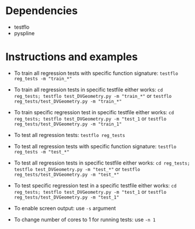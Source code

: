 # Dependencies
- testflo
- pyspline

# Instructions and examples
- To train all regression tests with specific function signature: `testflo reg_tests -m "train_*"`
- To train all regression tests in specific testfile either works: `cd reg_tests; testflo test_DVGeometry.py -m "train_*"` or `testflo reg_tests/test_DVGeometry.py -m "train_*"` 
- To train specific regression test in specific testfile either works: `cd reg_tests; testflo test_DVGeometry.py -m "test_1` or `testflo reg_tests/test_DVGeometry.py -m "train_1"`

- To test all regression tests: `testflo reg_tests`
- To test all regression tests with specific function signature: `testflo reg_tests -m "test_*"`
- To test all regression tests in specific testfile either works: `cd reg_tests; testflo test_DVGeometry.py -m "test_*"` or `testflo reg_tests/test_DVGeometry.py -m "test_*"` 
- To test specific regression test in a specific testfile either works: `cd reg_tests; testflo test_DVGeometry.py -m "test_1` or `testflo reg_tests/test_DVGeometry.py -m "test_1"`

- To enable screen output: use `-s` argument
- To change number of cores to 1 for running tests: use `-n 1`